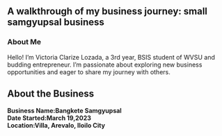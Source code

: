 <!DOCTYPE html>
<html lang="en">
<head>
    <meta charset="UTF-8">
    <meta name="viewport" content="width=device-width, initial-scale=1.0">
  </head>
<body>
    <p>
    <h2>A walkthrough of my business journey: small samgyupsal business</h2>
        <h3> About Me</h3>
 <p>Hello! I’m Victoria Clarize Lozada, a 3rd year, BSIS student of WVSU and budding entrepreneur. I’m passionate about exploring new business opportunities and eager to share my journey with others.</p>

<strong><h2 id="deets"> About the Business</h2>
<p>
	Business Name:Bangkete Samgyupsal<br>
	Date Started:March 19,2023<br>
 	Location:Villa, Arevalo, Iloilo City
	
</p>
 

</body>
</html>
